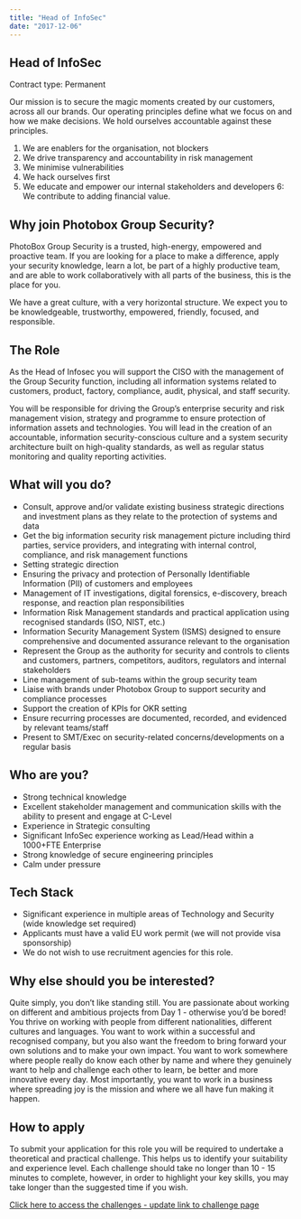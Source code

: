 ```yaml
---
title: "Head of InfoSec"
date: "2017-12-06"
---
```


 ## Head of InfoSec

 Contract type: Permanent 

Our mission is to secure the magic moments created by our customers, across all our brands. Our operating principles define what we focus on and how we make decisions. We hold ourselves accountable against these principles.
 
 1. We are enablers for the organisation, not blockers
 2. We drive transparency and accountability in risk management 
 3. We minimise vulnerabilities 
 4. We hack ourselves first 
 5. We educate and empower our internal stakeholders and developers 
 6: We contribute to adding financial value. 

## Why join Photobox Group Security?

PhotoBox Group Security is a trusted, high-energy, empowered and proactive team. If you are looking for a place to make a difference, apply your security knowledge, learn a lot, be part of a highly productive team, and are able to work collaboratively with all parts of the business, this is the place for you. 

We have a great culture, with a very horizontal structure. We expect you to be knowledgeable, trustworthy, empowered, friendly, focused, and responsible. 

## The Role

As the Head of Infosec you will support the CISO with the management of the Group Security function, including all information systems related to customers, product, factory, compliance, audit, physical, and staff security. 

You will be responsible for driving the Group’s enterprise security and risk management vision, strategy and programme to ensure protection of information assets and technologies. You will lead in the creation of an accountable, information security-conscious culture and a system security architecture built on high-quality standards, as well as regular status monitoring and quality reporting activities. 

## What will you do?

- Consult, approve and/or validate existing business strategic directions and investment plans as they relate to the protection of systems and data 
- Get the big information security risk management picture including third parties, service providers, and integrating with internal control, compliance, and risk management functions 
- Setting strategic direction 
- Ensuring the privacy and protection of Personally Identifiable Information (PII) of customers and employees 
- Management of IT investigations, digital forensics, e-discovery, breach response, and reaction plan responsibilities 
- Information Risk Management standards and practical application using recognised standards (ISO, NIST, etc.) 
- Information Security Management System (ISMS) designed to ensure comprehensive and documented assurance relevant to the organisation 
- Represent the Group as the authority for security and controls to clients and customers, partners, competitors, auditors, regulators and internal stakeholders 
- Line management of sub-teams within the group security team 
- Liaise with brands under Photobox Group to support security and compliance processes 
- Support the creation of KPIs for OKR setting 
- Ensure recurring processes are documented, recorded, and evidenced by relevant teams/staff 
- Present to SMT/Exec on security-related concerns/developments on a regular basis 

## Who are you?

- Strong technical knowledge 
- Excellent stakeholder management and communication skills with the ability to present and engage at C-Level 
- Experience in Strategic consulting 
- Significant InfoSec experience working as Lead/Head within a 1000+FTE Enterprise 
- Strong knowledge of secure engineering principles 
- Calm under pressure 

## Tech Stack 

- Significant experience in multiple areas of Technology and Security (wide knowledge set required) 
- Applicants must have a valid EU work permit (we will not provide visa sponsorship) 
- We do not wish to use recruitment agencies for this role. 

## Why else should you be interested?

Quite simply, you don’t like standing still. You are passionate about working on different and ambitious projects from Day 1 - otherwise you’d be bored! You thrive on working with people from different nationalities, different cultures and languages. You want to work within a successful and recognised company, but you also want the freedom to bring forward your own solutions and to make your own impact. You want to work somewhere where people really do know each other by name and where they genuinely want to help and challenge each other to learn, be better and more innovative every day. Most importantly, you want to work in a business where spreading joy is the mission and where we all have fun making it happen.

## How to apply
To submit your application for this role you will be required to undertake a theoretical and practical challenge. This helps us to identify your suitability and experience level. Each challenge should take no longer than 10 - 15 minutes to complete, however, in order to highlight your key skills, you may take longer than the suggested time if you wish.

[Click here to access the challenges - update link to challenge page](https://pbx-group-security.com/challenges/infosec-officer/ "Click here to access the application challenges - update link to challenge page")
